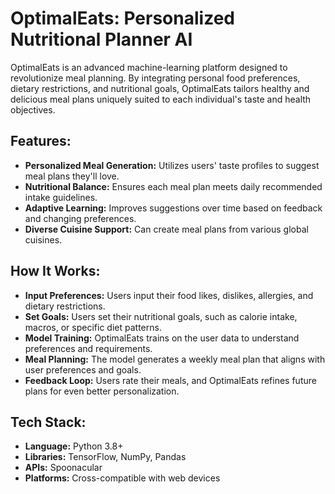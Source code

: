# OptimalEats: Personalized Nutritional Planner AI
OptimalEats is an advanced machine-learning platform designed to revolutionize meal planning. By integrating personal food preferences, dietary restrictions, and nutritional goals, OptimalEats tailors healthy and delicious meal plans uniquely suited to each individual's taste and health objectives.

## Features:
- **Personalized Meal Generation:** Utilizes users' taste profiles to suggest meal plans they'll love.
- **Nutritional Balance:** Ensures each meal plan meets daily recommended intake guidelines.
- **Adaptive Learning:** Improves suggestions over time based on feedback and changing preferences.
- **Diverse Cuisine Support:** Can create meal plans from various global cuisines.

## How It Works:
- **Input Preferences:** Users input their food likes, dislikes, allergies, and dietary restrictions.
- **Set Goals:** Users set their nutritional goals, such as calorie intake, macros, or specific diet patterns.
- **Model Training:** OptimalEats trains on the user data to understand preferences and requirements.
- **Meal Planning:** The model generates a weekly meal plan that aligns with user preferences and goals.
- **Feedback Loop:** Users rate their meals, and OptimalEats refines future plans for even better personalization.

## Tech Stack:
- **Language:** Python 3.8+
- **Libraries:** TensorFlow, NumPy, Pandas
- **APIs:** Spoonacular
- **Platforms:** Cross-compatible with web devices
